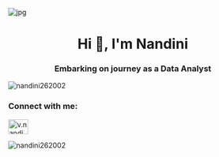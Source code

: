 ![jpg](https://github.com/user-attachments/assets/0c8090c3-5db0-46c4-bc2d-77dbaf36ae50)





<h1 align="center">Hi 👋, I'm Nandini</h1>
<h3 align="center">Embarking on journey as a Data Analyst</h3>


<p align="left"> <img src="https://komarev.com/ghpvc/?username=nandini262002&label=Profile%20views&color=0e75b6&style=flat" alt="nandini262002" /> </p>

<h3 align="left">Connect with me:</h3>
<p align="left">
<a href="https://linkedin.com/in/v.nandini" target="blank"><img align="center" src="https://raw.githubusercontent.com/rahuldkjain/github-profile-readme-generator/master/src/images/icons/Social/linked-in-alt.svg" alt="v.nandini" height="30" width="40" /></a>
</p>

<p><img align="center" src="https://github-readme-streak-stats.herokuapp.com/?user=nandini262002&" alt="nandini262002" /></p>



